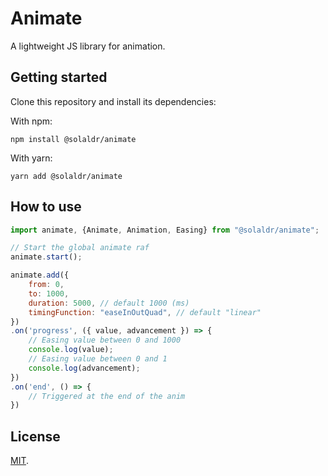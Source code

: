 # Animate

A lightweight JS library for animation.

## Getting started

Clone this repository and install its dependencies:

With npm:
```
npm install @solaldr/animate
```

With yarn:
```
yarn add @solaldr/animate
```

## How to use

``` javascript
import animate, {Animate, Animation, Easing} from "@solaldr/animate";

// Start the global animate raf 
animate.start();

animate.add({
    from: 0,
    to: 1000,
    duration: 5000, // default 1000 (ms)
    timingFunction: "easeInOutQuad", // default "linear"
})
.on('progress', ({ value, advancement }) => {
    // Easing value between 0 and 1000
    console.log(value); 
    // Easing value between 0 and 1
    console.log(advancement); 
})
.on('end', () => {
    // Triggered at the end of the anim
})
```

## License

[MIT](LICENSE).
